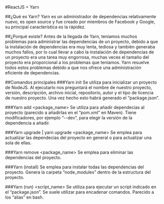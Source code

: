 #ReactJS + Yarn

##¿Qué es Yarn?
Yarn es un administrador de dependencias relativamente nuevo, es open source y fue creado por miembros de Facebook y Google, su principal característica es la rápidez.

##¿Porqué existe?
Antes de la llegada de Yarn, teníamos muchos problemas para administrar las dependencias de un proyecto, debido a que la instalación de dependencias era muy lenta, tediosa y también generaba muchos fallos, por lo cual llevar a cabo la instalación de dependencias de un proyecto era una tarea muy engorrosa, muchas veces el tamaño del proyecto era proporcional a los problemas que teníamos.
	Yarn resuelve todos estos problemas debido a que nos ofrece una administración eficiente de dependencias.

##Comandos principales
###Yarn init
Se utiliza para inicializar un proyecto de NodeJS. Al ejecutarlo nos preguntará el nombre de nuestro proyecto, versión, descripción, archivo inicial, repositorio, autor y el tipo de licencia de nuestro proyecto. Una vez hecho esto habrá generado el “package.json”.

###Yarn add <package_name>
Se utiliza para añadir dependecias al proyecto (parecido a añadirlas en el “pom.xml” en Maven). Tiene modificadores, por ejemplo “--dev”, para elegir la versión de la dependencia a añadir.

###Yarn upgrade | yarn upgrade <package_name>
Se emplea para actualizar las dependecias del proyecto en general o para actualizar una sola de ellas.

###Yarn remove <package_name>
Se emplea para eliminar las dependencias del proyecto.	

###Yarn (install)
Se emplea para instalar todas las dependencias del proyecto. Genera la carpeta “node_modules” dentro de la estructura del proyecto.

###Yarn (run) <script_name>
Se utiliza para ejecutar un script indicado en el “package.json”. Se suele utilizar para encadenar comandos. Parecido a los “alias” en bash.